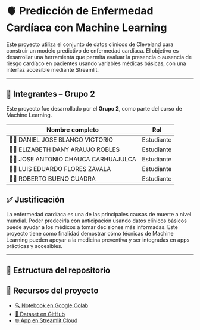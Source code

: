 # 🫀 Predicción de Enfermedad Cardíaca con Machine Learning

Este proyecto utiliza el conjunto de datos clínicos de Cleveland para construir un modelo predictivo de enfermedad cardíaca. El objetivo es desarrollar una herramienta que permita evaluar la presencia o ausencia de riesgo cardíaco en pacientes usando variables médicas básicas, con una interfaz accesible mediante Streamlit.

---
## 👥 Integrantes – Grupo 2

Este proyecto fue desarrollado por el **Grupo 2**, como parte del curso de Machine Learning.

| Nombre completo                           | Rol       |
|-------------------------------------------|-----------|
| 🧑‍💻 DANIEL JOSE BLANCO VICTORIO          | Estudiante |
| 👩‍💻 ELIZABETH DANY ARAUJO ROBLES         | Estudiante |
| 🧑‍💻 JOSE ANTONIO CHAUCA CARHUAJULCA      | Estudiante |
| 🧑‍💻 LUIS EDUARDO FLORES ZAVALA           | Estudiante |
| 🧑‍🏫 ROBERTO BUENO CUADRA                 | Estudiante |
## ✅ Justificación

La enfermedad cardíaca es una de las principales causas de muerte a nivel mundial. Poder predecirla con anticipación usando datos clínicos básicos puede ayudar a los médicos a tomar decisiones más informadas. Este proyecto tiene como finalidad demostrar cómo técnicas de Machine Learning pueden apoyar a la medicina preventiva y ser integradas en apps prácticas y accesibles.

---

## 📁 Estructura del repositorio
## 🔗 Recursos del proyecto

- [🔍 Notebook en Google Colab](https://colab.research.google.com/drive/1i3876AV1c8hCbnVVztXwQNNN-xg1wRBx?usp=sharing)
- [📂 Dataset en GitHub](https://raw.githubusercontent.com/danjhoblanco/Grupo2_ML/main/cleveland_dataset.csv)
- [🌐 App en Streamlit Cloud](https://grupo2-app.streamlit.app/)


